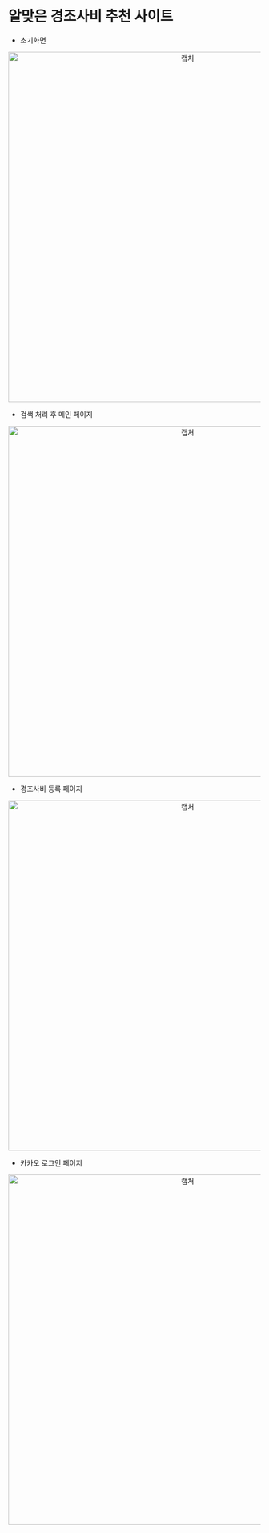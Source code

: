 # 알맞은 경조사비 추천 사이트
- 초기화면
<p align="center"><img width="700" alt="캡처" src="https://github.com/KKKJJJSSS/CAC/assets/118191869/b1d314f4-8262-48ab-97f4-2a546af65ce5"></p>

- 검색 처리 후 메인 페이지
<p align="center"><img width="700" alt="캡처" src="https://github.com/KKKJJJSSS/CAC/assets/118191869/2ac19853-5c56-45df-bd9c-49c27ba163d2"></p>

- 경조사비 등록 페이지
<p align="center"><img width="700" alt="캡처" src="https://github.com/KKKJJJSSS/CAC/assets/118191869/576b9947-b940-41f6-ac58-3a788ebc8095"></p>

- 카카오 로그인 페이지
<p align="center"><img width="700" alt="캡처" src="https://github.com/KKKJJJSSS/CAC/assets/118191869/5616d020-78a7-438a-83d7-998ff26b906f"></p>
